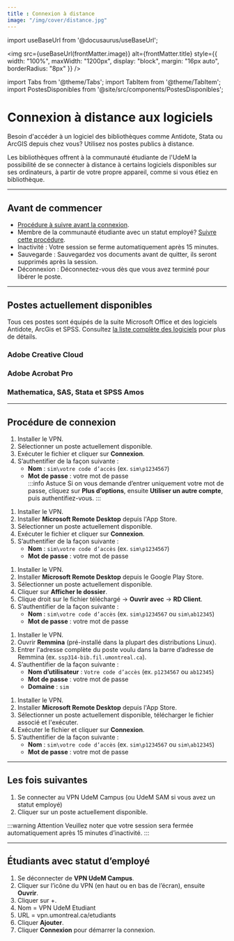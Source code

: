 ```yaml
---
title : Connexion à distance
image: "/img/cover/distance.jpg"
---
```


import useBaseUrl from '@docusaurus/useBaseUrl';

<img 
  src={useBaseUrl(frontMatter.image)} 
  alt={frontMatter.title} 
  style={{
    width: "100%",
    maxWidth: "1200px",
    display: "block",
    margin: "16px auto",
    borderRadius: "8px"
  }} 
/>


import Tabs from '@theme/Tabs';
import TabItem from '@theme/TabItem';
import PostesDisponibles from '@site/src/components/PostesDisponibles';

# Connexion à distance aux logiciels 

Besoin d'accéder à un logiciel des bibliothèques comme Antidote, Stata ou ArcGIS depuis chez vous? Utilisez nos postes publics à distance.

Les bibliothèques offrent à la communauté étudiante de l'UdeM la possibilité de se connecter à distance à certains logiciels disponibles sur ses ordinateurs, à partir de votre propre appareil, comme si vous étiez en bibliothèque.

---

## Avant de commencer

- [Procédure à suivre avant la connexion](#procédure-de-connexion).
- Membre de la communauté étudiante avec un statut employé? [Suivre cette procédure](#étudiants-avec-statut-demployé).
- Inactivité : Votre session se ferme automatiquement après 15 minutes.
- Sauvegarde : Sauvegardez vos documents avant de quitter, ils seront supprimés après la session.
- Déconnexion : Déconnectez-vous dès que vous avez terminé pour libérer le poste.

---

## Postes actuellement disponibles

Tous ces postes sont équipés de la suite Microsoft Office et des logiciels Antidote, ArcGis et SPSS. Consultez [la liste complète des logiciels](logiciels) pour plus de détails.

<div className="grid-container">
  
  <div className="grid-item">
    <h3>Adobe Creative Cloud</h3>
    <PostesDisponibles zone="AdobeCreativeCloud" />
  </div>

  <div className="grid-item">
    <h3>Adobe Acrobat Pro</h3>
    <PostesDisponibles zone="AdobePro" />
  </div>

  <div className="grid-item">
    <h3>Mathematica, SAS, Stata et SPSS Amos</h3>
    <PostesDisponibles zone="Stata" />
  </div>

</div>

---

## Procédure de connexion

<Tabs>
  <TabItem value="windows" label="Windows">
  
  1. Installer le VPN.  
  2. Sélectionner un poste actuellement disponible.  
  3. Exécuter le fichier et cliquer sur **Connexion**.  
  4. S’authentifier de la façon suivante :  
     - **Nom** : `sim\votre code d’accès` (ex. `sim\p1234567`)  
     - **Mot de passe** : votre mot de passe  
    :::info Astuce
    Si on vous demande d’entrer uniquement votre mot de passe, cliquez sur **Plus d’options**, ensuite **Utiliser un autre compte**, puis authentifiez-vous.
    :::
  
  </TabItem>

  <TabItem value="macos" label="macOS">
  
  1. Installer le VPN.  
  2. Installer **Microsoft Remote Desktop** depuis l'App Store.  
  3. Sélectionner un poste actuellement disponible.  
  4. Exécuter le fichier et cliquer sur **Connexion**.  
  5. S’authentifier de la façon suivante :  
     - **Nom** : `sim\votre code d’accès` (ex. `sim\p1234567`)  
     - **Mot de passe** : votre mot de passe  

  </TabItem>

  <TabItem value="chromebook" label="Chromebook">
  
  1. Installer le VPN.  
  2. Installer **Microsoft Remote Desktop** depuis le Google Play Store.  
  3. Sélectionner un poste actuellement disponible.  
  4. Cliquer sur **Afficher le dossier**.  
  5. Clique droit sur le fichier téléchargé → **Ouvrir avec** → **RD Client**.  
  6. S’authentifier de la façon suivante :  
     - **Nom** : `sim\votre code d’accès` (ex. `sim\p1234567` ou `sim\ab12345`)  
     - **Mot de passe** : votre mot de passe  

  </TabItem>

  <TabItem value="linux" label="Linux">
  
  1. Installer le VPN.  
  2. Ouvrir **Remmina** (pré-installé dans la plupart des distributions Linux).  
  3. Entrer l'adresse complète du poste voulu dans la barre d’adresse de Remmina (ex. `ssp314-bib.fil.umontreal.ca`).  
  4. S’authentifier de la façon suivante :  
     - **Nom d’utilisateur** : `Votre code d’accès` (ex. `p1234567` ou `ab12345`)  
     - **Mot de passe** : votre mot de passe  
     - **Domaine** : `sim`  

  </TabItem>

  <TabItem value="ios" label="iOS">
  
  1. Installer le VPN.  
  2. Installer **Microsoft Remote Desktop** depuis l'App Store.  
  3. Sélectionner un poste actuellement disponible, télécharger le fichier associé et l'exécuter.  
  4. Exécuter le fichier et cliquer sur **Connexion**.  
  5. S’authentifier de la façon suivante :  
     - **Nom** : `sim\votre code d’accès` (ex. `sim\p1234567` ou `sim\ab12345`)  
     - **Mot de passe** : votre mot de passe  

  </TabItem>
</Tabs>

---

## Les fois suivantes

1. Se connecter au VPN UdeM Campus (ou UdeM SAM si vous avez un statut employé)
2. Cliquer sur un poste actuellement disponible.

:::warning Attention
Veuillez noter que votre session sera fermée automatiquement après 15 minutes d’inactivité.
:::

---

## Étudiants avec statut d’employé

1. Se déconnecter de **VPN UdeM Campus**.
2. Cliquer sur l’icône du VPN (en haut ou en bas de l’écran), ensuite **Ouvrir**.
3. Cliquer sur +.
4. Nom = VPN UdeM Etudiant
5. URL = vpn.umontreal.ca/etudiants
6. Cliquer **Ajouter**.
7. Cliquer **Connexion** pour démarrer la connexion.